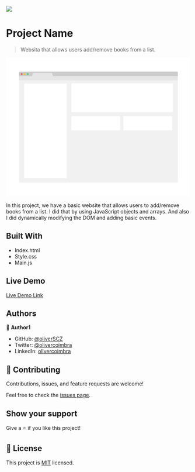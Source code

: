 ![](https://img.shields.io/badge/Microverse-blueviolet)

# Project Name

> Websita that allows users add/remove books from a list.

![screenshot](./app_screenshot.png)

In this project, we have a basic website that allows users to add/remove books from a list. I did that by using JavaScript objects and arrays. And also I did dynamically modifying the DOM and adding basic events.

## Built With

- Index.html
- Style.css
- Main.js

## Live Demo

[Live Demo Link](https://livedemo.com)

## Authors

👤 **Author1**

- GitHub: [@oliverSCZ](https://github.com/oliverSCZ)
- Twitter: [@olivercoimbra](https://twitter.com/Olivercoimbra)
- LinkedIn: [olivercoimbra](https://www.linkedin.com/in/oliver-coimbra/)


## 🤝 Contributing

Contributions, issues, and feature requests are welcome!

Feel free to check the [issues page](../../issues/).

## Show your support

Give a ⭐️ if you like this project!


## 📝 License

This project is [MIT](./MIT.md) licensed.
